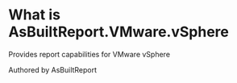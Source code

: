 # What is AsBuiltReport.VMware.vSphere

Provides report capabilities for VMware vSphere

Authored by AsBuiltReport
